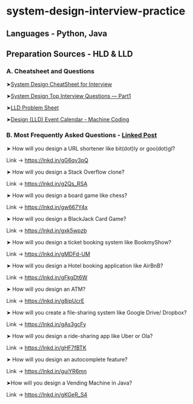 # system-design-interview-practice


## Languages - Python, Java


## Preparation Sources - HLD & LLD


### A. Cheatsheet and Questions

➤<a href="https://medium.com/javarevisited/system-design-cheatsheet-4607e716db5a">System Design CheatSheet for Interview </a> 

➤<a href="https://medium.com/javarevisited/system-design-top-interview-questions-part1-4b972e8c28e7">System Design Top Interview Questions — Part1</a>

➤<a href="https://www.lldcoding.com/lld-problems-sheet">LLD Problem Sheet</a>

➤<a href="https://www.lldcoding.com/design-lld-event-calendar-machine-coding">Design (LLD) Event Calendar - Machine Coding </a>


### B. Most Frequently Asked Questions - <a href= "https://www.linkedin.com/posts/sumitlad_if-i-was-hiring-you-as-a-software-engineer-activity-7302035254523961345-3s0G/?utm_source=share&utm_medium=member_android&rcm=ACoAAB-LC_YBv39VL2U6bWOaO6RahWzXg0lsjiY">Linked Post</a>

➤ How will you design a URL shortener like bit(dot)ly or goo(dot)gl?

Link → https://lnkd.in/gG6qv3pQ

➤ How will you design a Stack Overflow clone?

Link → https://lnkd.in/g2Qs_RSA

➤ How will you design a board game like chess?

Link → https://lnkd.in/gw667Y4x

➤ How will you design a BlackJack Card Game?

Link → https://lnkd.in/gxk5wpzb

➤ How will you design a ticket booking system like BookmyShow?

Link → https://lnkd.in/gMDFd-UM

➤ How will you design a Hotel booking application like AirBnB?

Link → https://lnkd.in/gFkgDt6W

➤ How will you design an ATM?

Link → https://lnkd.in/g8ipUcrE

➤ How will you create a file-sharing system like Google Drive/ Dropbox?

Link → https://lnkd.in/gAs3gcFy

➤ How will you design a ride-sharing app like Uber or Ola?

Link → https://lnkd.in/gHF7fBTK

➤ How will you design an autocomplete feature?

Link → https://lnkd.in/guiYR6mn

➤How will you design a Vending Machine in Java?

Link → https://lnkd.in/gKGeR_S4




